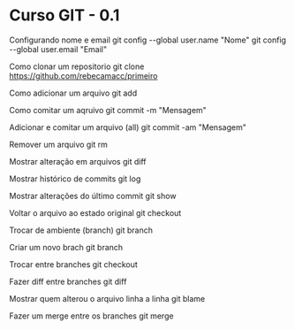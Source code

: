 Curso GIT - 0.1
===============

Configurando nome e email
git config --global user.name "Nome"
git config --global user.email "Email"

Como clonar um repositorio
git clone https://github.com/rebecamacc/primeiro

Como adicionar um arquivo
git add <arquivo>

Como comitar um aqruivo
git commit -m "Mensagem"

Adicionar e comitar um arquivo (all)
git commit -am "Mensagem"

Remover um arquivo
git rm <arquivo>

Mostrar alteração em arquivos
git diff

Mostrar histórico de commits
git log

Mostrar alterações do último commit
git show

Voltar o arquivo ao estado original
git checkout

Trocar de ambiente (branch)
git branch

Criar um novo brach
git branch <nome do branch>

Trocar entre branches
git checkout <branch>

Fazer diff entre branches
git diff <branch1> <branch2>

Mostrar quem alterou o arquivo linha a linha
git blame <arquivo>

Fazer um merge entre os branches
git merge <branch1> <branch2>
